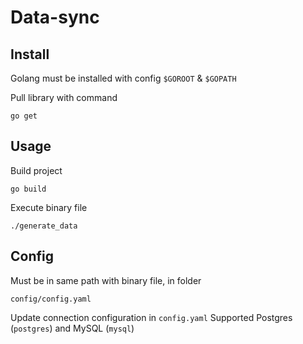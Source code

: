 Data-sync
===

Install
---
Golang must be installed with config `$GOROOT` & `$GOPATH`

Pull library with command

```
go get
```

Usage
---
Build project

```
go build
```

Execute binary file 

```
./generate_data
```

Config
---
Must be in same path with binary file, in folder

```
config/config.yaml
```

Update connection configuration in `config.yaml`
Supported Postgres (`postgres`) and MySQL (`mysql`)